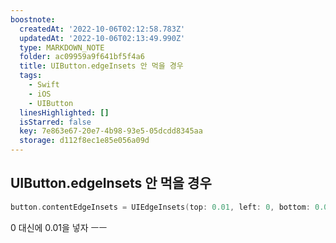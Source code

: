 ```yaml
---
boostnote:
  createdAt: '2022-10-06T02:12:58.783Z'
  updatedAt: '2022-10-06T02:13:49.990Z'
  type: MARKDOWN_NOTE
  folder: ac09959a9f641bf5f4a6
  title: UIButton.edgeInsets 안 먹을 경우
  tags:
    - Swift
    - iOS
    - UIButton
  linesHighlighted: []
  isStarred: false
  key: 7e863e67-20e7-4b98-93e5-05dcdd8345aa
  storage: d112f8ec1e85e056a09d
---
```


UIButton.edgeInsets 안 먹을 경우
---
```swift
button.contentEdgeInsets = UIEdgeInsets(top: 0.01, left: 0, bottom: 0.01, right: 5)
```

0 대신에 0.01을 넣자 ㅡㅡ